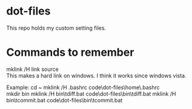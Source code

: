 dot-files
=========

This repo holds my custom setting files.


Commands to remember
====================

mklink /H link source  
This makes a hard link on windows. I think it works since windows vista.

Example:
cd ~
mklink /H .bashrc code\dot-files\home\\.bashrc  
mkdir bin
mklink /H bin\tdiff.bat code\dot-files\bin\tdiff.bat
mklink /H bin\tcommit.bat code\dot-files\bin\tcommit.bat
